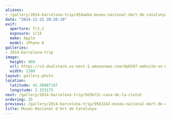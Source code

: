 ```yaml
---
aliases:
- /gallery/2014-barcelona-trip/d54aeba-museu-nacional-dart-de-catalunya.html
date: "2014-11-22 20:20:10"
exif:
  aperture: f/2.2
  exposure: 1/15
  make: Apple
  model: iPhone 6
galleries:
- 2014-barcelona-trip
image:
  height: 960
  url: https://s3.dualstack.us-east-1.amazonaws.com/dpb587-website-us-east-1/asset/gallery/2014-barcelona-trip/d54aeba-museu-nacional-dart-de-catalunya~1280.jpg
  width: 1280
layout: gallery-photo
location:
  latitude: 41.36887167
  longitude: 2.153175
next: /gallery/2014-barcelona-trip/9d3b72c-casa-de-la-ciutat
ordering: 35
previous: /gallery/2014-barcelona-trip/9563242-museu-nacional-dart-de-catalunya
title: Museu Nacional d'Art de Catalunya
---
```

